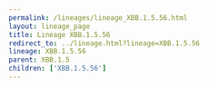 ```yaml
---
permalink: /lineages/lineage_XBB.1.5.56.html
layout: lineage_page
title: Lineage XBB.1.5.56
redirect_to: ../lineage.html?lineage=XBB.1.5.56
lineage: XBB.1.5.56
parent: XBB.1.5
children: ['XBB.1.5.56']
---
```

